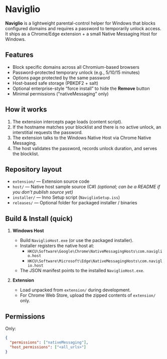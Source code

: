 # Naviglio

**Naviglio** is a lightweight parental-control helper for Windows that blocks configured domains and requires a password to temporarily unlock access.  
It ships as a Chrome/Edge extension + a small Native Messaging Host for Windows.

## Features

- Block specific domains across all Chromium-based browsers
- Password-protected temporary unlock (e.g., 5/10/15 minutes)
- Options page protected by the same password
- Host-based safe storage (PBKDF2 + salt)
- Optional enterprise-style “force install” to hide the **Remove** button
- Minimal permissions (“nativeMessaging” only)

## How it works

1. The extension intercepts page loads (content script).
2. If the hostname matches your blocklist and there is no active unlock, an interstitial requests the password.
3. The extension talks to the Windows Native Host via Chrome Native Messaging.
4. The host validates the password, records unlock duration, and serves the blocklist.

## Repository layout

- `extension/` — Extension source code
- `host/` — Native host sample source (C#) *(optional; can be a README if you don’t publish source yet)*
- `installer/` — Inno Setup script (`NaviglioSetup.iss`)
- `releases/` — Optional folder for packaged installer / binaries

## Build & Install (quick)

1. **Windows Host**
   - Build `NaviglioHost.exe` (or use the packaged installer).
   - Installer registers the native host at:
     - `HKCU\Software\Google\Chrome\NativeMessagingHosts\com.naviglio.host`
     - `HKCU\Software\Microsoft\Edge\NativeMessagingHosts\com.naviglio.host`
   - The JSON manifest points to the installed `NaviglioHost.exe`.

2. **Extension**
   - Load unpacked from `extension/` during development.
   - For Chrome Web Store, upload the zipped contents of `extension/` only.

## Permissions

Only:
```json
{
  "permissions": ["nativeMessaging"],
  "host_permissions": ["<all_urls>"]
}
